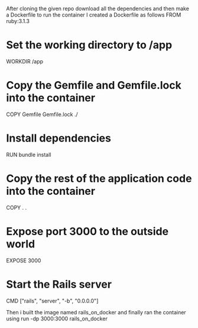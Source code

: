 After cloning the given repo download all the dependencies and then make a Dockerfile to run the container
I created a Dockerfile as follows
FROM ruby:3.1.3 

# Set the working directory to /app
WORKDIR /app

# Copy the Gemfile and Gemfile.lock into the container
COPY Gemfile Gemfile.lock ./

# Install dependencies
RUN bundle install

# Copy the rest of the application code into the container
COPY . .

# Expose port 3000 to the outside world
EXPOSE 3000

# Start the Rails server
CMD ["rails", "server", "-b", "0.0.0.0"]

Then i built the image named rails_on_docker
and finally ran the container using
run -dp 3000:3000 rails_on_docker
